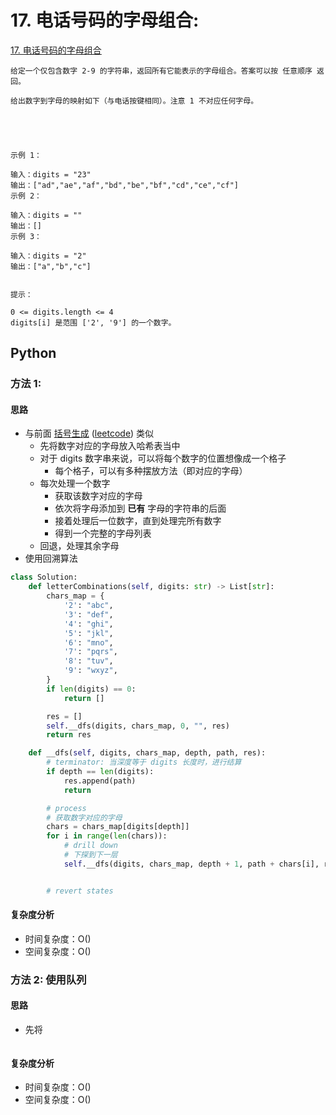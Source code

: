 # 17. 电话号码的字母组合: 

[17. 电话号码的字母组合](https://leetcode-cn.com/problems/letter-combinations-of-a-phone-number/)

```
给定一个仅包含数字 2-9 的字符串，返回所有它能表示的字母组合。答案可以按 任意顺序 返回。

给出数字到字母的映射如下（与电话按键相同）。注意 1 不对应任何字母。



 

示例 1：

输入：digits = "23"
输出：["ad","ae","af","bd","be","bf","cd","ce","cf"]
示例 2：

输入：digits = ""
输出：[]
示例 3：

输入：digits = "2"
输出：["a","b","c"]
 

提示：

0 <= digits.length <= 4
digits[i] 是范围 ['2', '9'] 的一个数字。
```
## Python

### 方法 1: 

#### 思路

* 与前面 [括号生成](../Week_02/code/22-generate-parentheses.md) ([leetcode](https://leetcode-cn.com/problems/generate-parentheses/)) 类似
    * 先将数字对应的字母放入哈希表当中
    * 对于 digits 数字串来说，可以将每个数字的位置想像成一个格子
        * 每个格子，可以有多种摆放方法（即对应的字母）
    * 每次处理一个数字
        * 获取该数字对应的字母
        * 依次将字母添加到 **已有** 字母的字符串的后面
        * 接着处理后一位数字，直到处理完所有数字
        * 得到一个完整的字母列表
    * 回退，处理其余字母
* 使用回溯算法

```python
class Solution:
    def letterCombinations(self, digits: str) -> List[str]:
        chars_map = {
            '2': "abc", 
            '3': "def",
            '4': "ghi",
            '5': "jkl",
            '6': "mno",
            '7': "pqrs",
            '8': "tuv",
            '9': "wxyz",
        }
        if len(digits) == 0:
            return []

        res = []
        self.__dfs(digits, chars_map, 0, "", res)
        return res

    def __dfs(self, digits, chars_map, depth, path, res):
        # terminator: 当深度等于 digits 长度时，进行结算
        if depth == len(digits):
            res.append(path)
            return

        # process
        # 获取数字对应的字母
        chars = chars_map[digits[depth]]
        for i in range(len(chars)):
            # drill down
            # 下探到下一层
            self.__dfs(digits, chars_map, depth + 1, path + chars[i], res)


        # revert states

```

#### 复杂度分析

* 时间复杂度：O()
* 空间复杂度：O()


### 方法 2: 使用队列

#### 思路

* 先将

```python

```

#### 复杂度分析

* 时间复杂度：O()
* 空间复杂度：O()
